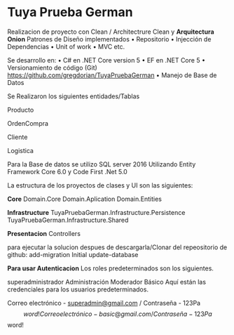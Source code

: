 # Tuya Prueba German

Realizacion de proyecto con Clean / Architectrure Clean y **Arquitectura Onion**
Patrones de Diseño implementados
•	Repositorio
•	Injección de Dependencias
•	Unit of work
•	MVC etc.

Se desarrollo en: 
•	 C# en .NET Core version 5
•	 EF en .NET Core 5
•	Versionamiento de código (Git) https://github.com/gregdorian/TuyaPruebaGerman
•	Manejo de Base de Datos 

Se Realizaron los siguientes entidades/Tablas

Producto

OrdenCompra

Cliente

Logistica

Para la Base de datos se utilizo SQL server 2016 Utilizando Entity Framework Core 6.0 y Code First .Net 5.0

La estructura de los proyectos de clases y UI son las siguientes:


**Core**
Domain.Core
Domain.Aplication
Domain.Entities

**Infrastructure**
TuyaPruebaGerman.Infrastructure.Persistence
TuyaPruebaGerman.Infrastructure.Shared

**Presentacion**
Controllers

para ejecutar la solucion despues de descargarla/Clonar del repeositorio de github:
add-migration Initial
update-database

**Para usar Autenticacion**
Los roles predeterminados son los siguientes.

superadministrador
Administración
Moderador
Básico
Aquí están las credenciales para los usuarios predeterminados.

Correo electrónico - superadmin@gmail.com / Contraseña - 123Pa$$word!
Correo electrónico - basic@gmail.com / Contraseña - 123Pa$$word!
